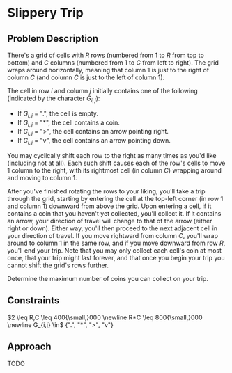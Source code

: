 # Slippery Trip

## Problem Description

There's a grid of cells with $R$ rows (numbered from $1$ to $R$ from top to bottom) and $C$ columns (numbered from $1$ to $C$ from left to right). The grid wraps around horizontally, meaning that column $1$ is just to the right of column $C$ (and column $C$ is just to the left of column $1$).

The cell in row $i$ and column $j$ initially contains one of the following (indicated by the character $G_{i,j}$):
- If $G_{i,j}$ = "$.$", the cell is empty.
- If $G_{i,j}$ = "$*$", the cell contains a coin.
- If $G_{i,j}$ = ">", the cell contains an arrow pointing right.
- If $G_{i,j}$ = "v", the cell contains an arrow pointing down.

You may cyclically shift each row to the right as many times as you'd like (including not at all). Each such shift causes each of the row's cells to move $1$ column to the right, with its rightmost cell (in column $C$) wrapping around and moving to column $1$.

After you've finished rotating the rows to your liking, you'll take a trip through the grid, starting by entering the cell at the top-left corner (in row $1$ and column $1$) downward from above the grid. Upon entering a cell, if it contains a coin that you haven't yet collected, you'll collect it. If it contains an arrow, your direction of travel will change to that of the arrow (either right or down). Either way, you'll then proceed to the next adjacent cell in your direction of travel. If you move rightward from column $C$, you'll wrap around to column $1$ in the same row, and if you move downward from row $R$, you'll end your trip. Note that you may only collect each cell's coin at most once, that your trip might last forever, and that once you begin your trip you cannot shift the grid's rows further.

Determine the maximum number of coins you can collect on your trip.

## Constraints

$2 \leq R,C \leq 400{\small,}000 \newline R*C \leq 800{\small,}000 \newline G_{i,j} \in$ {"$.$", "$*$", ">", "v"}

## Approach

TODO